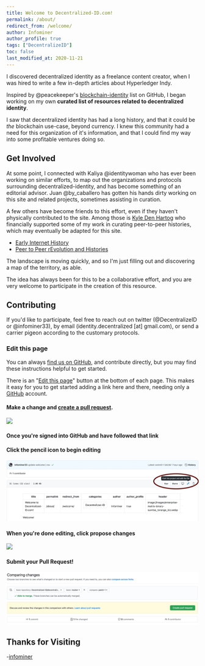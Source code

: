 ```yaml
---
title: Welcome to Decentralized-ID.com!
permalink: /about/
redirect_from: /welcome/
author: Infominer
author_profile: true
tags: ["DecentralizeID"]
toc: false
last_modified_at: 2020-11-21
---
```


I discovered decentralized identity as a freelance content creator, when I was hired to write a few in-depth articles about Hyperledger Indy. 

Inspired by @peacekeeper's [blockchain-identity](https://github.com/peacekeeper/blockchain-identity/) list on GitHub, I began working on my own **curated list of resources related to decentralized identity**.

I saw that decentralized identity has had a long history, and that it could be _the_ blockchain use-case, beyond currency. I knew this community had a need for this organization of it's information, and that I could find my way into some profitable ventures doing so.

## Get Involved

At some point, I connected with Kaliya @identitywoman who has ever been working on similar efforts, to map out the organizations and protocols surrounding decentralized-identity, and has become something of an editorial advisor. Juan @by_caballero has gotten his hands dirty working on this site and related projects, sometimes assisting in curation. 

A few others have become friends to this effort, even if they haven't physically contributed to the site. Among those is [Kyle Den Hartog](https://kyledenhartog.com/) who financially supported some of my work in curating peer-to-peer histories, which may eventually be adapted for this site.

* [Early Internet History](https://bitcoinfo.xyz/history/early-internet/)
* [Peer to Peer rEvolution and Histories](https://bitcoinfo.xyz/peer-to-peer/)

The landscape is moving quickly, and so I'm just filling out and discovering a map of the territory, as able. 

The idea has always been for this to be a collaborative effort, and you are very welcome to participate in the creation of this resource. 

## Contributing

If you'd like to participate, feel free to reach out on twitter (@DecentralizeID or @infominer33), by email (identity.decentralized [at] gmail.com), or send a carrier pigeon according to the customary protocols.

### Edit this page

You can always [find us on GitHub](https://github.com/Decentralized-ID/), and contribute directly, but you may find these instructions helpful to get started.

There is an "[Edit this page](https://github.com/Decentralized-ID/decentralized-id.github.io/blob/master/_posts/2020-01-10-welcome.md)" button at the bottom of each page. This makes it easy for you to get started adding a link here and there, needing only a [GitHub](https://github.com) account. 

#### Make a change and [create a pull request](https://docs.github.com/en/free-pro-team@latest/github/collaborating-with-issues-and-pull-requests/creating-a-pull-request).

[![](https://i.imgur.com/fxdSpLM.png)](https://github.com/Decentralized-ID/decentralized-id.github.io/blob/master/_posts/2020-01-10-welcome.md)

#### Once you're signed into GitHub and have followed that link 
#### Click the pencil icon to begin editing

![](/images/welcome.webp)

#### When you're done editing, click propose changes

![](https://i.imgur.com/FJLqBRU.png)

#### Submit your Pull Request!

![](/images/pull-request.webp)

## Thanks for Visiting

-[infominer](https://infominer.xyz)
